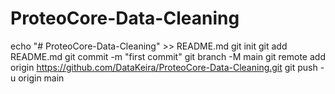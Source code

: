 # ProteoCore-Data-Cleaning

echo "# ProteoCore-Data-Cleaning" >> README.md
git init
git add README.md
git commit -m "first commit"
git branch -M main
git remote add origin https://github.com/DataKeira/ProteoCore-Data-Cleaning.git
git push -u origin main
